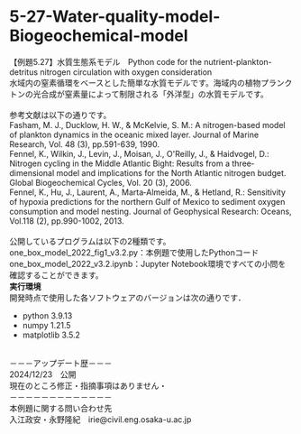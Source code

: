 # 5-27-Water-quality-model-Biogeochemical-model
【例題5.27】水質生態系モデル　Python code for the nutrient-plankton-detritus nitrogen circulation with oxygen consideration<br>
水域内の窒素循環をベースとした簡単な水質モデルです。海域内の植物プランクトンの光合成が窒素量によって制限される「外洋型」の水質モデルです。<br>
<br>
参考文献は以下の通りです。<br>
Fasham, M. J., Ducklow, H. W., & McKelvie, S. M.: A nitrogen-based model of plankton dynamics in the oceanic mixed layer. Journal of Marine Research, Vol. 48 (3), pp.591-639, 1990.<br>
Fennel, K., Wilkin, J., Levin, J., Moisan, J., O'Reilly, J., & Haidvogel, D.: Nitrogen cycling in the Middle Atlantic Bight: Results from a three‐dimensional model and implications for the North Atlantic nitrogen budget. Global Biogeochemical Cycles, Vol. 20 (3), 2006.<br>
Fennel, K., Hu, J., Laurent, A., Marta‐Almeida, M., & Hetland, R.: Sensitivity of hypoxia predictions for the northern Gulf of Mexico to sediment oxygen consumption and model nesting. Journal of Geophysical Research: Oceans, Vol.118 (2), pp.990-1002, 2013.<br>
<br>
公開しているプログラムは以下の2種類です。<br>
one_box_model_2022_fig1_v3.2.py：本例題で使用したPythonコード<br>
one_box_model_2022_v3.2.ipynb：Jupyter Notebook環境ですべての小問を確認することができます。<br>
**実行環境**<br>
開発時点で使用した各ソフトウェアのバージョンは次の通りです．<br>
* python 3.9.13
* numpy 1.21.5
* matplotlib 3.5.2<br>
<br>
－－－アップデート歴－－－<br>
2024/12/23　公開<br>
現在のところ修正・指摘事項はありません・<br>
－－－－－－－－－－－－－<br>
本例題に関する問い合わせ先<br>
入江政安・永野隆紀　irie@civil.eng.osaka-u.ac.jp<br>

